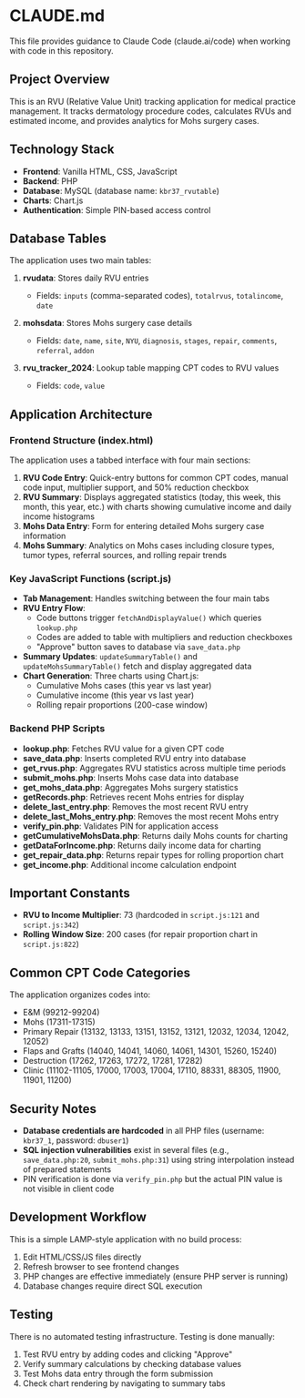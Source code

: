 # CLAUDE.md

This file provides guidance to Claude Code (claude.ai/code) when working with code in this repository.

## Project Overview

This is an RVU (Relative Value Unit) tracking application for medical practice management. It tracks dermatology procedure codes, calculates RVUs and estimated income, and provides analytics for Mohs surgery cases.

## Technology Stack

- **Frontend**: Vanilla HTML, CSS, JavaScript
- **Backend**: PHP
- **Database**: MySQL (database name: `kbr37_rvutable`)
- **Charts**: Chart.js
- **Authentication**: Simple PIN-based access control

## Database Tables

The application uses two main tables:

1. **rvudata**: Stores daily RVU entries
   - Fields: `inputs` (comma-separated codes), `totalrvus`, `totalincome`, `date`

2. **mohsdata**: Stores Mohs surgery case details
   - Fields: `date`, `name`, `site`, `NYU`, `diagnosis`, `stages`, `repair`, `comments`, `referral`, `addon`

3. **rvu_tracker_2024**: Lookup table mapping CPT codes to RVU values
   - Fields: `code`, `value`

## Application Architecture

### Frontend Structure (index.html)

The application uses a tabbed interface with four main sections:

1. **RVU Code Entry**: Quick-entry buttons for common CPT codes, manual code input, multiplier support, and 50% reduction checkbox
2. **RVU Summary**: Displays aggregated statistics (today, this week, this month, this year, etc.) with charts showing cumulative income and daily income histograms
3. **Mohs Data Entry**: Form for entering detailed Mohs surgery case information
4. **Mohs Summary**: Analytics on Mohs cases including closure types, tumor types, referral sources, and rolling repair trends

### Key JavaScript Functions (script.js)

- **Tab Management**: Handles switching between the four main tabs
- **RVU Entry Flow**:
  - Code buttons trigger `fetchAndDisplayValue()` which queries `lookup.php`
  - Codes are added to table with multipliers and reduction checkboxes
  - "Approve" button saves to database via `save_data.php`
- **Summary Updates**: `updateSummaryTable()` and `updateMohsSummaryTable()` fetch and display aggregated data
- **Chart Generation**: Three charts using Chart.js:
  - Cumulative Mohs cases (this year vs last year)
  - Cumulative income (this year vs last year)
  - Rolling repair proportions (200-case window)

### Backend PHP Scripts

- **lookup.php**: Fetches RVU value for a given CPT code
- **save_data.php**: Inserts completed RVU entry into database
- **get_rvus.php**: Aggregates RVU statistics across multiple time periods
- **submit_mohs.php**: Inserts Mohs case data into database
- **get_mohs_data.php**: Aggregates Mohs surgery statistics
- **getRecords.php**: Retrieves recent Mohs entries for display
- **delete_last_entry.php**: Removes the most recent RVU entry
- **delete_last_Mohs_entry.php**: Removes the most recent Mohs entry
- **verify_pin.php**: Validates PIN for application access
- **getCumulativeMohsData.php**: Returns daily Mohs counts for charting
- **getDataForIncome.php**: Returns daily income data for charting
- **get_repair_data.php**: Returns repair types for rolling proportion chart
- **get_income.php**: Additional income calculation endpoint

## Important Constants

- **RVU to Income Multiplier**: 73 (hardcoded in `script.js:121` and `script.js:342`)
- **Rolling Window Size**: 200 cases (for repair proportion chart in `script.js:822`)

## Common CPT Code Categories

The application organizes codes into:
- E&M (99212-99204)
- Mohs (17311-17315)
- Primary Repair (13132, 13133, 13151, 13152, 13121, 12032, 12034, 12042, 12052)
- Flaps and Grafts (14040, 14041, 14060, 14061, 14301, 15260, 15240)
- Destruction (17262, 17263, 17272, 17281, 17282)
- Clinic (11102-11105, 17000, 17003, 17004, 17110, 88331, 88305, 11900, 11901, 11200)

## Security Notes

- **Database credentials are hardcoded** in all PHP files (username: `kbr37_1`, password: `dbuser1`)
- **SQL injection vulnerabilities** exist in several files (e.g., `save_data.php:20`, `submit_mohs.php:31`) using string interpolation instead of prepared statements
- PIN verification is done via `verify_pin.php` but the actual PIN value is not visible in client code

## Development Workflow

This is a simple LAMP-style application with no build process:

1. Edit HTML/CSS/JS files directly
2. Refresh browser to see frontend changes
3. PHP changes are effective immediately (ensure PHP server is running)
4. Database changes require direct SQL execution

## Testing

There is no automated testing infrastructure. Testing is done manually:

1. Test RVU entry by adding codes and clicking "Approve"
2. Verify summary calculations by checking database values
3. Test Mohs data entry through the form submission
4. Check chart rendering by navigating to summary tabs